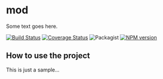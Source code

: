 # mod

Some text goes here.

[![Build Status](https://travis-ci.org/station1/mod.svg?branch=master)](https://travis-ci.org/station1/mod)
[![Coverage Status](https://coveralls.io/repos/github/station1/mod/badge.svg?branch=master)](https://coveralls.io/github/station1/mod?branch=master)
![Packagist](https://img.shields.io/packagist/l/doctrine/orm.svg)
[![NPM version](https://img.shields.io/npm/v/nyc.svg)](https://www.npmjs.com/package/nyc)



## How to use the project

This is just a sample...
